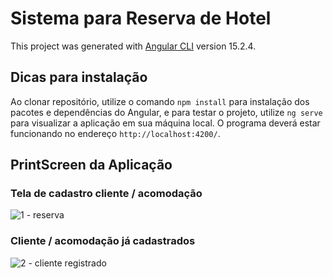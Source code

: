 # Sistema para Reserva de Hotel

This project was generated with [Angular CLI](https://github.com/angular/angular-cli) version 15.2.4.

## Dicas para instalação

Ao clonar repositório, utilize o comando `npm install` para instalação dos pacotes e dependências do Angular, e para testar o projeto, utilize `ng serve` para visualizar a aplicação em sua máquina local. 
O programa deverá estar funcionando no endereço `http://localhost:4200/`.

## PrintScreen da Aplicação

### Tela de cadastro cliente / acomodação 
![1 - reserva](https://github.com/edersonabreu/reserva-hotel-angular-poo/assets/29956737/40852db8-fda9-4288-98fd-9da43182bfb4)

### Cliente / acomodação já cadastrados 
![2 - cliente registrado](https://github.com/edersonabreu/reserva-hotel-angular-poo/assets/29956737/6c82496a-cf34-4588-a276-66a38280f6f8)
